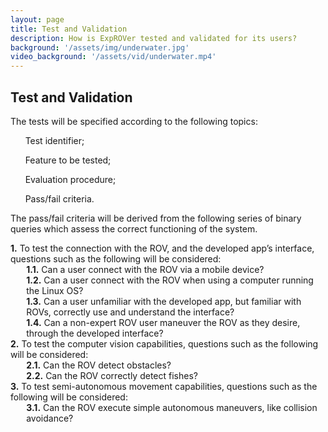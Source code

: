 ```yaml
---
layout: page
title: Test and Validation
description: How is ExpROVer tested and validated for its users?
background: '/assets/img/underwater.jpg'
video_background: '/assets/vid/underwater.mp4'
---
```

<!--
## Introduction
Remotely Operated Vehicles (ROVs) are underwater vehicles used across several sea- and ocean-related industries, for fish management, research purposes, dangerous maintenance operations and several other tasks.

<figure style="max-width:80%; text-align: center; margin: 0 auto 1rem;">
  <img src="{{"/assets/img/overview/rov.png" | prepend: relative_url | prepend: site.baseurl | prepend: site.url }}" class="figure-img img-fluid" alt="The VideoRay Pro 4">
  <figcaption class="figure-caption">The VideoRay Pro 4. <em>&copy; Katemcgarry via Wikimedia Commons</em></figcaption>
</figure>

The VideoRay Pro 4 (VP4) is the world's most popular small underwater ROV. It incorporates the latest design and technology, making it stand out on the market as the most advanced, capable, and versatile small ROV.

With a maximum depth of 300m, the VP4 is controlled through an umbilical cord which directly connects it to a computer, which is used by the ROV to send data to the computer and to receive commands from it.

The VP4 is controlled through the VideoRay Cockpit software, developed by VideoRay, executable only on Windows - and unfortunately known to be liable to problems and bugs.

Finally, this software requires training, being complex and demanding elevated levels of prolonged concentration from its users to ensure the proper maneuvering of the VP4.


---

## Positioning
In this section, the main problems and the project’s locality are described.

### Problem Statement  

<table class="table table-striped">
  <tr>
    <th scope="row">The problem of</th>
    <td>operating a ROV or improving its functionality range</td>
  </tr>
  <tr>
    <th scope="row">affects</th>
    <td>all business and research institutions which require underwater monitoring or operations</td>
  </tr>
  <tr>
    <th scope="row">the impact of which is</th>
    <td>high labor costs, accidents’ susceptibility and error-proneness during operations</td>
  </tr>
  <tr>
    <th scope="row">a successful solution would be</th>
    <td>the reduction of effort and inconvenience associated with operating a ROV, leading to lower expenses, higher efficiency and the enabling of new functionalities’ creation.</td>
  </tr>
</table>

### Product Position Statement

<table class="table table-striped">
  <tr>
    <th scope="row">For</th>
    <td>owners of the VRP4</td>
  </tr>
  <tr>
    <th scope="row">Who</th>
    <td>want to control the VRP4 with either  less specialized or more productive workers and have higher effectiveness in its operation</td>
  </tr>
  <tr>
    <th scope="row">The ExpROVer</th>
    <td> is a software solution</td>
  </tr>
  <tr>
    <th scope="row">That</th>
    <td>promotes a reduced workload and lower training requirements, offering several helper functionality and high accessibility to the ROV’s systems. </td>
  </tr>
  <tr>
    <th scope="row">Unlike</th>
    <td>VideoRay’s Cockpit software</td>
  </tr>
  <tr>
    <th scope="row">Our product</th>
    <td>will run on Linux, as well as Android, and will have several additional semi-autonomous features, such as object recognition  and smart maneuvering.</td>
  </tr>
</table>

---
-->

## Test and Validation

The tests will be specified according to the following topics:  

&nbsp;&nbsp;&nbsp;&nbsp;&nbsp;&nbsp;Test identifier;  

&nbsp;&nbsp;&nbsp;&nbsp;&nbsp;&nbsp;Feature to be tested;  

&nbsp;&nbsp;&nbsp;&nbsp;&nbsp;&nbsp;Evaluation procedure;  

&nbsp;&nbsp;&nbsp;&nbsp;&nbsp;&nbsp;Pass/fail criteria.

The pass/fail criteria will be derived from the following series of binary queries which assess the correct functioning of the system.

<ul style="list-style: none; padding-left: 0;">
  <li><strong>1.</strong> To test the connection with the ROV, and the developed app’s interface, questions such as the following will be considered:</li>
  <div style="padding-left: 5%">
    <li><strong>1.1.</strong> Can a user connect with the ROV via a mobile device?</li>
    <li><strong>1.2.</strong> Can a user connect with the ROV when using a computer running the Linux OS?</li>
    <li><strong>1.3.</strong> Can a user unfamiliar with the developed app, but familiar with ROVs, correctly use and understand the interface?</li>
    <li><strong>1.4.</strong> Can a non-expert ROV user maneuver the ROV as they desire, through the developed interface?</li>
  </div>
  <li><strong>2.</strong> To test the computer vision capabilities, questions such as the following will be considered:</li>
  <div style="padding-left: 5%">
    <li><strong>2.1.</strong> Can the ROV detect obstacles?</li>
    <li><strong>2.2.</strong> Can the ROV correctly detect fishes?</li>
  </div>
  <li><strong>3.</strong> To test semi-autonomous movement capabilities, questions such as the following will be considered:</li>
  <div style="padding-left: 5%">
    <li><strong>3.1.</strong> Can the ROV execute simple autonomous maneuvers, like collision avoidance?</li>
  </div>
</ul>
